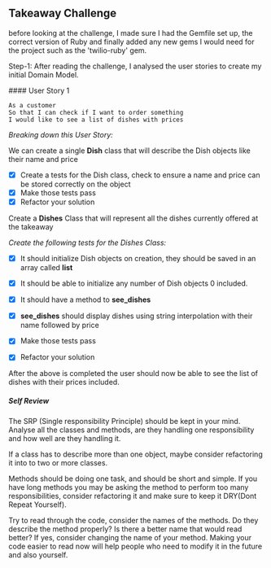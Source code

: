 ## Takeaway Challenge

before looking at the challenge, I made sure I had the Gemfile set up, the correct version of Ruby and finally added any new gems I would need for the project such as the 'twilio-ruby' gem.

Step-1: After reading the challenge, I analysed the user stories to create my initial Domain Model. 

#### User Story 1

```
As a customer
So that I can check if I want to order something
I would like to see a list of dishes with prices
```

_Breaking down this User Story:_

We can create a single **Dish** class that will describe the Dish objects like their name and price
- [x] Create a tests for the Dish class, check to ensure a name and price can be stored correctly on the object
- [x] Make those tests pass 
- [x] Refactor your solution

Create a **Dishes** Class that will represent all the dishes currently offered at the takeaway

_Create the following tests for the Dishes Class:_
- [x] It should initialize Dish objects on creation, they should be saved in an array called **list**
- [x] It should be able to initialize any number of Dish objects 0 included.
- [x] It should have a method to **see_dishes**
- [x] **see_dishes** should display dishes using string interpolation with their name followed by price

- [x] Make those tests pass
- [x] Refactor your solution

After the above is completed the user should now be able to see the list of dishes with their prices included. 

##### _**Self Review**_
The SRP (Single responsibility Principle) should be kept in your mind. Analyse all the classes and methods, are they handling one responsibility and how well are they handling it. 

If a class has to describe more than one object, maybe consider refactoring it into to two or more classes. 

Methods should be doing one task, and should be short and simple. If you have long methods you may be asking the method to perform too many responsibilities, consider refactoring it and make sure to keep it DRY(Dont Repeat Yourself).

Try to read through the code, consider the names of the methods. Do they describe the method properly? Is there a better name that would read better? If yes, consider changing the name of your method. Making your code easier to read now will help people who need to modify it in the future and also yourself.




